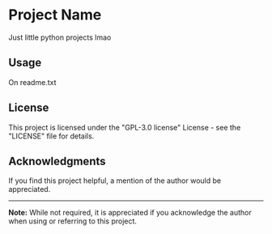# Project Name

Just little python projects lmao

## Usage

On readme.txt

## License

This project is licensed under the "GPL-3.0 license" License - see the "LICENSE" file for details.

## Acknowledgments

If you find this project helpful, a mention of the author would be appreciated.

---

**Note:** While not required, it is appreciated if you acknowledge the author when using or referring to this project.

